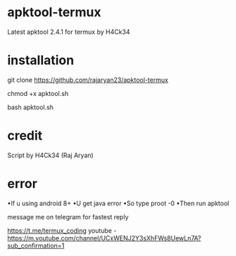 # apktool-termux
Latest apktool 2.4.1 for termux by H4Ck34

# installation
  git clone https://github.com/rajaryan23/apktool-termux
 
  chmod +x apktool.sh
 
  bash apktool.sh

# credit
 Script by H4Ck34 (Raj Aryan)
# error
•If u using android 8+
•U get java error
•So type proot -0
•Then run apktool

message me on telegram for fastest reply


https://t.me/termux_coding
youtube - 
https://m.youtube.com/channel/UCxWENJ2Y3sXhFWs8UewLn7A?sub_confirmation=1

